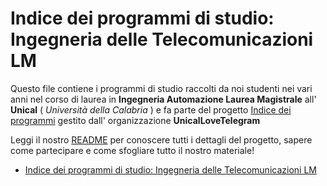 
# Indice dei programmi di studio: Ingegneria delle Telecomunicazioni LM

Questo file contiene i programmi di studio raccolti da noi studenti nei vari anni nel corso di laurea in **Ingegneria Automazione Laurea Magistrale** all' **Unical** ( *Università della Calabria* ) e fa parte del progetto [Indice dei programmi](https://github.com/UnicalLoveTelegram/IndiceDeiProgrammi) gestito dall' organizzazione **UnicalLoveTelegram**

Leggi il nostro [README](https://github.com/UnicalLoveTelegram/IndiceDeiProgrammi/blob/main/README.md) per conoscere tutti i dettagli del progetto, sapere come partecipare e come sfogliare tutto il nostro materiale!


- [Indice dei programmi di studio: Ingegneria delle Telecomunicazioni LM](#indice-dei-programmi-di-studio-ingegneria-delle-telecomunicazioni-lm)
